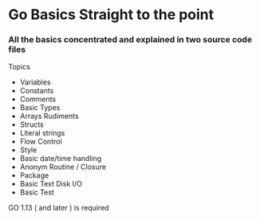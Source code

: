 # Go Basics Straight to the point
### All the basics concentrated and explained in two source code files

Topics
- Variables
- Constants
- Comments
- Basic Types
- Arrays Rudiments
- Structs
- Literal strings
- Flow Control
- Style
- Basic date/time handling
- Anonym Routine / Closure
- Package
- Basic Text Disk I/O
- Basic Test

GO 1.13 ( and later ) is required